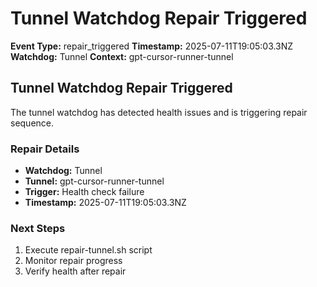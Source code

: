 # Tunnel Watchdog Repair Triggered

**Event Type:** repair_triggered
**Timestamp:** 2025-07-11T19:05:03.3NZ
**Watchdog:** Tunnel
**Context:** gpt-cursor-runner-tunnel


## Tunnel Watchdog Repair Triggered

The tunnel watchdog has detected health issues and is triggering repair sequence.

### Repair Details
- **Watchdog:** Tunnel
- **Tunnel:** gpt-cursor-runner-tunnel
- **Trigger:** Health check failure
- **Timestamp:** 2025-07-11T19:05:03.3NZ

### Next Steps
1. Execute repair-tunnel.sh script
2. Monitor repair progress
3. Verify health after repair


